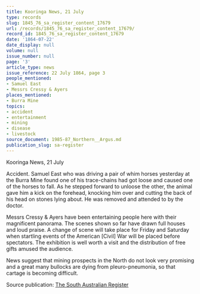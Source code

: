 ```yaml
---
title: Kooringa News, 21 July
type: records
slug: 1845_76_sa_register_content_17679
url: /records/1845_76_sa_register_content_17679/
record_id: 1845_76_sa_register_content_17679
date: '1864-07-22'
date_display: null
volume: null
issue_number: null
page: '3'
article_type: news
issue_reference: 22 July 1864, page 3
people_mentioned:
- Samuel East
- Messrs Cressy & Ayers
places_mentioned:
- Burra Mine
topics:
- accident
- entertainment
- mining
- disease
- livestock
source_document: 1985-87_Northern__Argus.md
publication_slug: sa-register
---
```


Kooringa News, 21 July

Accident.  Samuel East who was driving a pair of whim horses yesterday at the Burra Mine found one of his trace-chains had got loose and caused one of the horses to fall.  As he stepped forward to unloose the other, the animal gave him a kick on the forehead, knocking him over and cutting the back of his head on stones lying about.  He was removed and attended to by the doctor.

Messrs Cressy & Ayers have been entertaining people here with their magnificent panorama.  The scenes shown so far have drawn full houses and loud praise.  A change of scene will take place for Friday and Saturday when startling events of the American [Civil] War will be placed before spectators.  The exhibition is well worth a visit and the distribution of free gifts amused the audience.

News suggest that mining prospects in the North do not look very promising and a great many bullocks are dying from pleuro-pneumonia, so that cartage is becoming difficult.

Source publication: [The South Australian Register](/publications/sa-register/)
